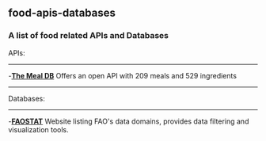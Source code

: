 ## food-apis-databases

### A list of food related APIs and Databases

APIs:
* * *
-[**The Meal DB**](https://www.themealdb.com/api.php)
Offers an open API with 209 meals and 529 ingredients
* * *
Databases:
* * *
-[**FAOSTAT**](http://www.fao.org/faostat/en/#data)
Website listing FAO's data domains, provides data filtering and visualization tools.
